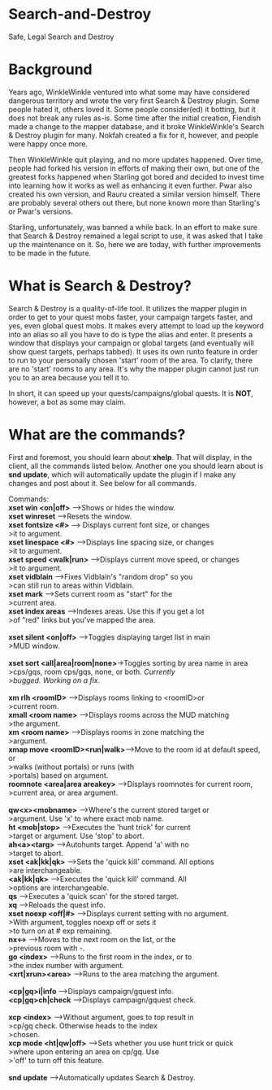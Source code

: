 # Search-and-Destroy
 Safe, Legal Search and Destroy

# Background

Years ago, WinkleWinkle ventured into what some may have considered dangerous territory and wrote the very first Search & Destroy plugin. Some people hated it, others loved it. Some people consider(ed) it botting, but it does not break any rules as-is. Some time after the initial creation, Fiendish made a change to the mapper database, and it broke WinkleWinkle's Search & Destroy plugin for many. Nokfah created a fix for it, however, and people were happy once more.

Then WinkleWinkle quit playing, and no more updates happened. Over time, people had forked his version in efforts of making their own, but one of the greatest forks happened when Starling got bored and decided to invest time into learning how it works as well as enhancing it even further. Pwar also created his own version, and Rauru created a similar version himself. There are probably several others out there, but none known more than Starling's or Pwar's versions.

Starling, unfortunately, was banned a while back. In an effort to make sure that Search & Destroy remained a legal script to use, it was asked that I take up the maintenance on it. So, here we are today, with further improvements to be made in the future.

# What is Search & Destroy?

Search & Destroy is a quality-of-life tool. It utilizes the mapper plugin in order to get to your quest mobs faster, your campaign targets faster, and yes, even global quest mobs. It makes every attempt to load up the keyword into an alias so all you have to do is type the alias and enter. It presents a window that displays your campaign or global targets (and eventually will show quest targets, perhaps tabbed). It uses its own runto feature in order to run to your personally chosen 'start' room of the area. To clarify, there are no 'start' rooms to any area. It's why the mapper plugin cannot just run you to an area because you tell it to.

In short, it can speed up your quests/campaigns/global quests. It is **NOT**, however, a bot as some may claim.

# What are the commands?

First and foremost, you should learn about **xhelp**. That will display, in the client, all the commands listed below. Another one you should learn about is **snd update**, which will automatically update the plugin if I make any changes and post about it. See below for all commands.

Commands:<br>
**xset win &lt;on|off&gt;**             --&gt;Shows or hides the window.<br>
**xset winreset**                 --&gt;Resets the window.<br>
**xset fontsize &lt;#&gt;**             --&gt; Displays current font size, or changes <br>
                                &gt;it to argument.<br>
**xset linespace &lt;#&gt;**            --&gt;Displays line spacing size, or changes<br>
                                &gt;it to argument.<br>
**xset speed &lt;walk|run&gt;**        --&gt;Displays current move speed, or changes<br>
                                &gt;it to argument.<br>
**xset vidblain**                 --&gt;Fixes Vidblain's "random drop" so you <br>
                                &gt;can still run to areas within Vidblain.<br>
**xset mark**                     --&gt;Sets current room as "start" for the <br>
                                &gt;current area.<br>
**xset index areas**              --&gt;Indexes areas. Use this if you get a lot<br>
                                &gt;of "red" links but you've mapped the area.<br>
<br>
**xset silent &lt;on|off&gt;**	  --&gt;Toggles displaying target list in main<br>
                                &gt;MUD window.<br>
<br>
**xset sort &lt;all|area|room|none&gt;**-&gt;Toggles sorting by area name in area<br>
                                &gt;cps/gqs, room cps/gqs, none, or both. *Currently*<br>
                                &gt;*bugged. Working on a fix.*<br>
<br>
**xm rlh &lt;roomID&gt;**              --&gt;Displays rooms linking to &lt;roomID&gt;or<br>
                                &gt;current room.<br>
**xmall &lt;room name&gt;**            --&gt;Displays rooms across the MUD matching <br>
                                &gt;the argument.<br>
**xm &lt;room name&gt;**               --&gt;Displays rooms in zone matching the<br>
                                &gt;argument.<br>
**xmap move &lt;roomID&gt;&lt;run|walk&gt;**--&gt;Move to the room id at default speed, or<br>
                                &gt;walks (without portals) or runs (with <br>
                                &gt;portals) based on argument.<br>
**roomnote &lt;area|area areakey&gt;** --&gt;Displays roomnotes for current room, <br>
                                &gt;current area, or area argument.<br>
<br>
**qw&lt;x&gt;&lt;mobname&gt;**              --&gt;Where's the current stored target or<br>
                                &gt;argument. Use 'x' to where exact mob name.<br>
**ht &lt;mob|stop&gt;**                --&gt;Executes the 'hunt trick' for current <br>
                                &gt;target or argument. Use 'stop' to abort.<br>
**ah&lt;a&gt;&lt;targ&gt;**                 --&gt;Autohunts target. Append 'a' with no <br>
                                &gt;target to abort.<br>
**xset &lt;ak|kk|qk&gt;**              --&gt;Sets the 'quick kill' command. All options<br>
                                &gt;are interchangeable.<br>
**&lt;ak|kk|qk&gt;**                   --&gt;Executes the 'quick kill' command. All <br>
                                &gt;options are interchangeable.<br>
**qs**                            --&gt;Executes a 'quick scan' for the stored target.<br>
**xq**                            --&gt;Reloads the quest info.<br>
**xset noexp &lt;off|#&gt;**           --&gt;Displays current setting with no argument.<br>
                                &gt;With argument, toggles noexp off or sets it<br>
                                &gt;to turn on at # exp remaining.<br>
**nx&lt;-&gt;**                        --&gt;Moves to the next room on the list, or the <br>
                                &gt;previous room with -.<br>
**go &lt;index&gt;**                   --&gt;Runs to the first room in the index, or to <br>
                                &gt;the index number with argument.<br>
**&lt;xrt|xrun&gt;&lt;area&gt;**            --&gt;Runs to the area matching the argument.<br>
<br>
**&lt;cp|gq&gt;i|info**                --&gt;Displays campaign/gquest info.<br>
**&lt;cp|gq&gt;ch|check**              --&gt;Displays campaign/gquest check.<br>
<br>
**xcp &lt;index&gt;**                  --&gt;Without argument, goes to top result in<br>
                                &gt;cp/gq check. Otherwise heads to the index<br>
                                &gt;chosen.<br>
**xcp mode &lt;ht|qw|off&gt;**         --&gt;Sets whether you use hunt trick or quick <br>
                                &gt;where upon entering an area on cp/gq. Use <br>
                                &gt;'off' to turn off this feature.<br>
<br>
**snd update**                    --&gt;Automatically updates Search & Destroy.<br>